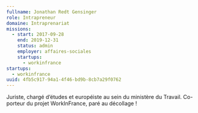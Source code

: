 ```yaml
---
fullname: Jonathan Redt Gensinger
role: Intrapreneur
domaine: Intraprenariat
missions:
  - start: 2017-09-28
    end: 2019-12-31
    status: admin
    employer: affaires-sociales
    startups:
      - workinfrance
startups:
  - workinfrance
uuid: 4fb5c917-94a1-4f46-bd9b-8cb7a29f0762
---
```

Juriste, chargé d’études et européiste au sein du ministère du Travail. Co-porteur du projet WorkInFrance, paré au décollage !